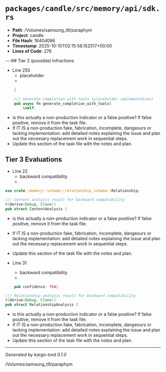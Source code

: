 # `packages/candle/src/memory/api/sdk.rs`

- **Path**: /Volumes/samsung_t9/paraphym
- **Project**: candle
- **File Hash**: 1640d096  
- **Timestamp**: 2025-10-10T02:15:58.152517+00:00  
- **Lines of Code**: 276

---## Tier 2 (possible) Infractions 


- Line 255
  - placeholder
  - 

```rust
    }
    
    /// Generate completion with tools (placeholder implementation)
    pub async fn generate_completion_with_tools(
        &self,
```

- is this actually a non-production indicator or a false positive? If false positive, remove it from the task file.
- If IT IS a non-production fake, fabrication, incomplete, dangeours or lacking implementation: add detailed notes explaining the issue and plan out the necessary replacement work in sequential steps. 
- Update this section of the task file with the notes and plan.

## Tier 3 Evaluations


- Line 22
  - backward compatibility
  - 

```rust
use crate::memory::schema::relationship_schema::Relationship;

/// Content analysis result for backward compatibility
#[derive(Debug, Clone)]
pub struct ContentAnalysis {
```

- is this actually a non-production indicator or a false positive? If false positive, remove it from the task file.
- If IT IS a non-production fake, fabrication, incomplete, dangeours or lacking implementation: add detailed notes explaining the issue and plan out the necessary replacement work in sequential steps. 
- Update this section of the task file with the notes and plan.


- Line 31
  - backward compatibility
  - 

```rust
    pub confidence: f64}

/// Relationship analysis result for backward compatibility
#[derive(Debug, Clone)]
pub struct RelationshipAnalysis {
```

- is this actually a non-production indicator or a false positive? If false positive, remove it from the task file.
- If IT IS a non-production fake, fabrication, incomplete, dangeours or lacking implementation: add detailed notes explaining the issue and plan out the necessary replacement work in sequential steps. 
- Update this section of the task file with the notes and plan.

---

*Generated by kargo-turd 0.1.0*

/Volumes/samsung_t9/paraphym